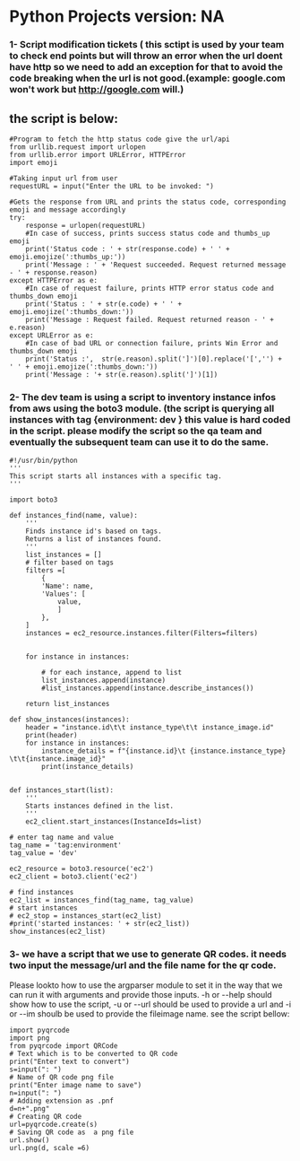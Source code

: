 # Python Projects   version: NA  

### 1- Script modification tickets ( this sctipt is used by your team to check end points but will throw an error when the url doent have http so we need to add an exception for that to avoid the code breaking when the url is not good.(example: google.com won't work but http://google.com will.)
## the script is below: 
```
#Program to fetch the http status code give the url/api
from urllib.request import urlopen
from urllib.error import URLError, HTTPError
import emoji

#Taking input url from user
requestURL = input("Enter the URL to be invoked: ")

#Gets the response from URL and prints the status code, corresponding emoji and message accordingly
try:
    response = urlopen(requestURL)
    #In case of success, prints success status code and thumbs_up emoji
    print('Status code : ' + str(response.code) + ' ' + emoji.emojize(':thumbs_up:'))
    print('Message : ' + 'Request succeeded. Request returned message - ' + response.reason)
except HTTPError as e:
    #In case of request failure, prints HTTP error status code and thumbs_down emoji
    print('Status : ' + str(e.code) + ' ' + emoji.emojize(':thumbs_down:'))
    print('Message : Request failed. Request returned reason - ' + e.reason)
except URLError as e:
    #In case of bad URL or connection failure, prints Win Error and thumbs_down emoji
    print('Status :',  str(e.reason).split(']')[0].replace('[','') +  ' ' + emoji.emojize(':thumbs_down:'))
    print('Message : '+ str(e.reason).split(']')[1])
```
### 2-  The dev team is using a script to inventory instance infos from aws using the boto3 module. (the script is querying all instances with tag {environment: dev } this value is hard coded in the script. please modify the script so the qa team and eventually the subsequent team can use it to do the same.

```
#!/usr/bin/python
'''
This script starts all instances with a specific tag.
'''

import boto3

def instances_find(name, value):
    '''
    Finds instance id's based on tags.
    Returns a list of instances found.
    '''
    list_instances = []
    # filter based on tags
    filters =[
        {
        'Name': name,
        'Values': [
            value,
            ]
        },
    ]
    instances = ec2_resource.instances.filter(Filters=filters)
    
    
    for instance in instances:
        
        # for each instance, append to list
        list_instances.append(instance)
        #list_instances.append(instance.describe_instances())

    return list_instances

def show_instances(instances):
    header = "instance.id\t\t instance_type\t\t instance_image.id"
    print(header)
    for instance in instances:
        instance_details = f"{instance.id}\t {instance.instance_type} \t\t{instance.image_id}"
        print(instance_details)


def instances_start(list):
    '''
    Starts instances defined in the list.
    '''
    ec2_client.start_instances(InstanceIds=list)

# enter tag name and value
tag_name = 'tag:environment'
tag_value = 'dev'

ec2_resource = boto3.resource('ec2')
ec2_client = boto3.client('ec2')

# find instances
ec2_list = instances_find(tag_name, tag_value)
# start instances
# ec2_stop = instances_start(ec2_list)
#print('started instances: ' + str(ec2_list))
show_instances(ec2_list)

```



### 3- we have a script that we use to generate QR codes. it needs two input the message/url and the file name for the qr code.
Please lookto how to use the argparser module to set it in the way that we can run it with arguments and provide those inputs.
-h or --help should show how to use the script, -u or --url should be used to provide a url and -i or --im shoulb be used to provide the fileimage name. see the script bellow:

```
import pyqrcode
import png
from pyqrcode import QRCode
# Text which is to be converted to QR code
print("Enter text to convert")
s=input(": ")
# Name of QR code png file
print("Enter image name to save")
n=input(": ")
# Adding extension as .pnf
d=n+".png"
# Creating QR code
url=pyqrcode.create(s)
# Saving QR code as  a png file
url.show()
url.png(d, scale =6)
```



